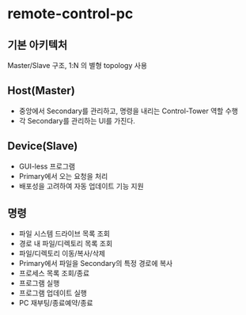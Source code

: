 # remote-control-pc

## 기본 아키텍처
Master/Slave 구조, 1:N 의 별형 topology 사용

## Host(Master)
- 중앙에서 Secondary를 관리하고, 명령을 내리는 Control-Tower 역할 수행
- 각 Secondary를 관리하는 UI를 가진다.

## Device(Slave)
- GUI-less 프로그램
- Primary에서 오는 요청을 처리
- 배포성을 고려하여 자동 업데이트 기능 지원

## 명령
- 파일 시스템 드라이브 목록 조회
- 경로 내 파일/디렉토리 목록 조회
- 파일/디렉토리 이동/복사/삭제
- Primary에서 파일을 Secondary의 특정 경로에 복사
- 프로세스 목록 조회/종료
- 프로그램 실행
- 프로그램 업데이트 실행
- PC 재부팅/종료예약/종료
